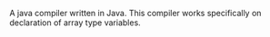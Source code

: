 A java compiler written in Java. This compiler works specifically on declaration of array type variables.
